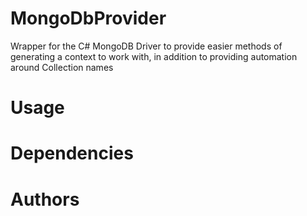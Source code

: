 # MongoDbProvider
Wrapper for the C# MongoDB Driver to provide easier methods of generating a context to work with, in addition to providing automation around Collection names

# Usage

# Dependencies

# Authors